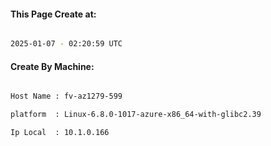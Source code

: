 
   
#### This Page Create at:

```bash

2025-01-07 - 02:20:59 UTC

```

#### Create By Machine:

```bash

Host Name : fv-az1279-599

platform  : Linux-6.8.0-1017-azure-x86_64-with-glibc2.39

Ip Local  : 10.1.0.166

```

